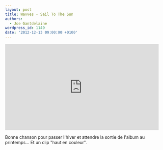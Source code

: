 ```yaml
---
layout: post
title: Wavves - Sail To The Sun
authors:
  - Joe Gantdelaine
wordpress_id: 1149
date: '2012-12-13 09:00:00 +0100'
---
```

<iframe width="500" height="281" src="http://www.youtube.com/embed/lfPNbZB6PvM?rel=0" frameborder="0" allowfullscreen></iframe>

Bonne chanson pour passer l'hiver et attendre la sortie de l'album au printemps... Et un clip "haut en couleur".
